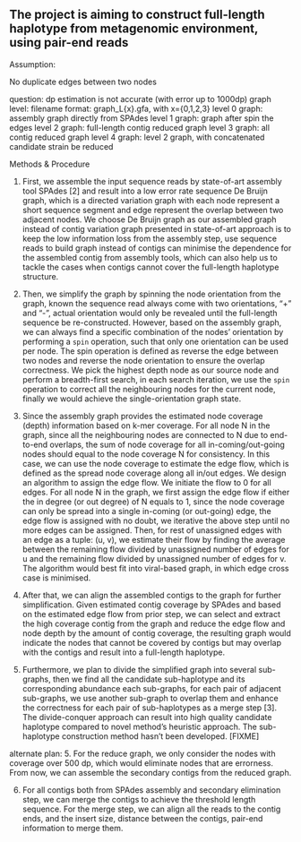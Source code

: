 ## The project is aiming to construct full-length haplotype from metagenomic environment, using pair-end reads

Assumption:

No duplicate edges between two nodes

 question: dp estimation is not accurate (with error up to 1000dp)
graph level:
filename format: graph_L{x}.gfa, with x={0,1,2,3}
level 0 graph: assembly graph directly from SPAdes
level 1 graph: graph after spin the edges
level 2 graph: full-length contig reduced graph
level 3 graph: all contig reduced graph
level 4 graph: level 2 graph, with concatenated candidate strain be reduced


Methods & Procedure

1. First, we assemble the input sequence reads by state-of-art assembly tool SPAdes [2] and result into a low error rate sequence De Bruijn graph, which is a directed variation graph with each node represent a short sequence segment and edge represent the overlap between two adjacent nodes. We choose De Bruijn graph as our assembled graph instead of contig variation graph presented in state-of-art approach is to keep the low information loss from the assembly step, use sequence reads to build graph instead of contigs can minimise the dependence for the assembled contig from assembly tools, which can also help us to tackle the cases when contigs cannot cover the full-length haplotype structure.

2. Then, we simplify the graph by spinning the node orientation from the graph, known the sequence read always come with two orientations, “+” and “-”, actual orientation would only be revealed until the full-length sequence be re-constructed. However, based on the assembly graph, we can always find a specific combination of the nodes’ orientation by performing a `spin` operation, such that only one orientation can be used per node. The spin operation is defined as reverse the edge between two nodes and reverse the node orientation to ensure the overlap correctness. We pick the highest depth node as our source node and perform a breadth-first search, in each search iteration, we use the `spin` operation to correct all the neighbouring nodes for the current node, finally we would achieve the single-orientation graph state.

3. Since the assembly graph provides the estimated node coverage (depth) information based on k-mer coverage. For all node N in the graph, since all the neighbouring nodes are connected to N due to end-to-end overlaps, the sum of node coverage for all in-coming/out-going nodes should equal to the node coverage N for consistency. In this case, we can use the node coverage to estimate the edge flow, which is defined as the spread node coverage along all in/out edges. We design an algorithm to assign the edge flow. We initiate the flow to 0 for all edges. For all node N in the graph, we first assign the edge flow if either the in degree (or out degree) of N equals to 1, since the node coverage can only be spread into a single in-coming (or out-going) edge, the edge flow is assigned with no doubt, we iterative the above step until no more edges can be assigned. Then, for rest of unassigned edges with an edge as a tuple: (u, v), we estimate their flow by finding the average between the remaining flow divided by unassigned number of edges for u and the remaining flow divided by unassigned number of edges for v. The algorithm would best fit into viral-based graph, in which edge cross case is minimised.

4. After that, we can align the assembled contigs to the graph for further simplification. Given estimated contig coverage by SPAdes and based on the estimated edge flow from prior step, we can select and extract the high coverage contig from the graph and reduce the edge flow and node depth by the amount of contig coverage, the resulting graph would indicate the nodes that cannot be covered by contigs but may overlap with the contigs and result into a full-length haplotype.

5. Furthermore, we plan to divide the simplified graph into several sub-graphs, then we find all the candidate sub-haplotype and its corresponding abundance each sub-graphs, for each pair of adjacent sub-graphs, we use another sub-graph to overlap them and enhance the correctness for each pair of sub-haplotypes as a merge step [3]. The divide-conquer approach can result into high quality candidate haplotype compared to novel method’s heuristic approach. The sub-haplotype construction method hasn’t been developed. [FIXME]

alternate plan: 
5. For the reduce graph, we only consider the nodes with coverage over 500 dp, which would eliminate nodes that are errorness. From now, we can assemble the secondary contigs from the reduced graph.
   
6. For all contigs both from SPAdes assembly and secondary elimination step, we can merge the contigs to achieve the threshold length sequence. For the merge step, we can align all the reads to the contig ends, and the insert size, distance between the contigs, pair-end information to merge them.
